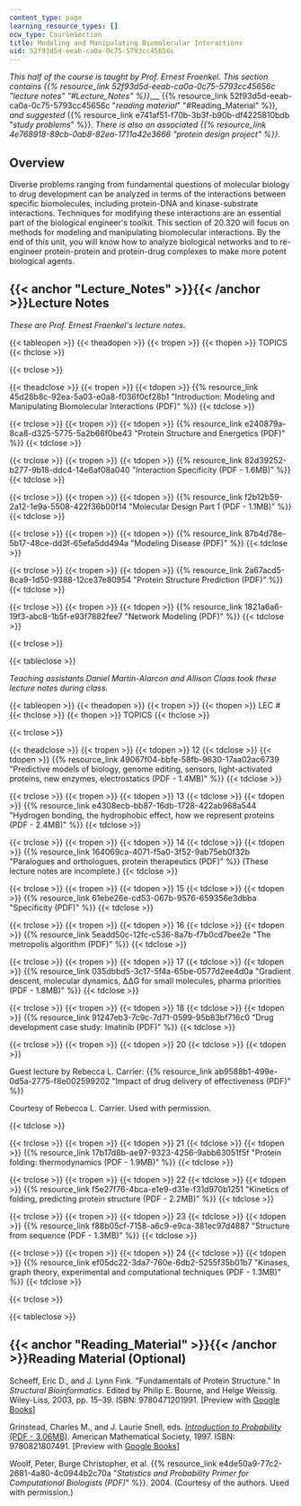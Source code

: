 ```yaml
---
content_type: page
learning_resource_types: []
ocw_type: CourseSection
title: Modeling and Manipulating Biomolecular Interactions
uid: 52f93d5d-eeab-ca0a-0c75-5793cc45656c
---
```


_This half of the course is taught by Prof. Ernest Fraenkel. This section contains_ _{{% resource_link 52f93d5d-eeab-ca0a-0c75-5793cc45656c "_lecture notes_" "#Lecture_Notes" %}}_,__ {{% resource_link 52f93d5d-eeab-ca0a-0c75-5793cc45656c "_reading material_" "#Reading_Material" %}}_,_ _and suggested_ {{% resource_link e741af51-f70b-3b3f-b90b-df4225810bdb "_study problems_" %}}_._ _There is also an associated {{% resource_link 4e768918-89cb-0ab8-82ea-1711a42e3666 "protein design project" %}}._

Overview
--------

Diverse problems ranging from fundamental questions of molecular biology to drug development can be analyzed in terms of the interactions between specific biomolecules, including protein-DNA and kinase-substrate interactions. Techniques for modifying these interactions are an essential part of the biological engineer's toolkit. This section of 20.320 will focus on methods for modeling and manipulating biomolecular interactions. By the end of this unit, you will know how to analyze biological networks and to re-engineer protein-protein and protein-drug complexes to make more potent biological agents.

{{< anchor "Lecture_Notes" >}}{{< /anchor >}}Lecture Notes
----------------------------------------------------------

_These are Prof. Ernest Fraenkel's lecture notes._

{{< tableopen >}}
{{< theadopen >}}
{{< tropen >}}
{{< thopen >}}
TOPICS
{{< thclose >}}

{{< trclose >}}

{{< theadclose >}}
{{< tropen >}}
{{< tdopen >}}
{{% resource_link 45d28b8c-92ea-5a03-e0a8-f036f0cf28b1 "Introduction: Modeling and Manipulating Biomolecular Interactions (PDF)" %}}
{{< tdclose >}}

{{< trclose >}}
{{< tropen >}}
{{< tdopen >}}
{{% resource_link e240879a-8ca8-d325-5775-5a2b66f0be43 "Protein Structure and Energetics (PDF)" %}}
{{< tdclose >}}

{{< trclose >}}
{{< tropen >}}
{{< tdopen >}}
{{% resource_link 82d39252-b277-9b18-ddc4-14e6af08a040 "Interaction Specificity (PDF - 1.6MB)" %}}
{{< tdclose >}}

{{< trclose >}}
{{< tropen >}}
{{< tdopen >}}
{{% resource_link f2b12b59-2a12-1e9a-5508-422f36b00f14 "Molecular Design Part 1 (PDF - 1.1MB)" %}}
{{< tdclose >}}

{{< trclose >}}
{{< tropen >}}
{{< tdopen >}}
{{% resource_link 87b4d78e-5b17-48ce-dd3f-65efa5dd494a "Modeling Disease (PDF)" %}}
{{< tdclose >}}

{{< trclose >}}
{{< tropen >}}
{{< tdopen >}}
{{% resource_link 2a67acd5-8ca9-1d50-9388-12ce37e80954 "Protein Structure Prediction (PDF)" %}}
{{< tdclose >}}

{{< trclose >}}
{{< tropen >}}
{{< tdopen >}}
{{% resource_link 1821a6a6-19f3-abc8-1b5f-e93f7882fee7 "Network Modeling (PDF)" %}}
{{< tdclose >}}

{{< trclose >}}

{{< tableclose >}}

_Teaching assistants Daniel Martin-Alarcon and Allison Claas took these lecture notes during class._

{{< tableopen >}}
{{< theadopen >}}
{{< tropen >}}
{{< thopen >}}
LEC #
{{< thclose >}}
{{< thopen >}}
TOPICS
{{< thclose >}}

{{< trclose >}}

{{< theadclose >}}
{{< tropen >}}
{{< tdopen >}}
12
{{< tdclose >}}
{{< tdopen >}}
{{% resource_link 49067f04-bbfe-58fb-9630-17aa02ac6739 "Predictive models of biology, genome editing, sensors, light-activated proteins, new enzymes, electrostatics (PDF - 1.4MB)" %}}
{{< tdclose >}}

{{< trclose >}}
{{< tropen >}}
{{< tdopen >}}
13
{{< tdclose >}}
{{< tdopen >}}
{{% resource_link e4308ecb-bb87-16db-1728-422ab968a544 "Hydrogen bonding, the hydrophobic effect, how we represent proteins (PDF - 2.4MB)" %}}
{{< tdclose >}}

{{< trclose >}}
{{< tropen >}}
{{< tdopen >}}
14
{{< tdclose >}}
{{< tdopen >}}
{{% resource_link 164069ca-4071-f5a0-3f52-9ab75eb0f32b "Paralogues and orthologues, protein therapeutics (PDF)" %}} (These lecture notes are incomplete.)
{{< tdclose >}}

{{< trclose >}}
{{< tropen >}}
{{< tdopen >}}
15
{{< tdclose >}}
{{< tdopen >}}
{{% resource_link 61ebe26e-cd53-067b-9576-659356e3dbba "Specificity (PDF)" %}}
{{< tdclose >}}

{{< trclose >}}
{{< tropen >}}
{{< tdopen >}}
16
{{< tdclose >}}
{{< tdopen >}}
{{% resource_link 5eadd50c-12fc-c536-8a7b-f7b0cd7bee2e "The metropolis algorithm (PDF)" %}}
{{< tdclose >}}

{{< trclose >}}
{{< tropen >}}
{{< tdopen >}}
17
{{< tdclose >}}
{{< tdopen >}}
{{% resource_link 035dbbd5-3c17-5f4a-65be-0577d2ee4d0a "Gradient descent, molecular dynamics, ΔΔG for small molecules, pharma priorities (PDF - 1.8MB)" %}}
{{< tdclose >}}

{{< trclose >}}
{{< tropen >}}
{{< tdopen >}}
18
{{< tdclose >}}
{{< tdopen >}}
{{% resource_link 91247eb3-7c9c-7d71-0599-95b83bf716c0 "Drug development case study: Imatinib (PDF)" %}}
{{< tdclose >}}

{{< trclose >}}
{{< tropen >}}
{{< tdopen >}}
20
{{< tdclose >}}
{{< tdopen >}}


Guest lecture by Rebecca L. Carrier: {{% resource_link ab9588b1-499e-0d5a-2775-f8e002599202 "Impact of drug delivery of effectiveness (PDF)" %}}

Courtesy of Rebecca L. Carrier. Used with permission.


{{< tdclose >}}

{{< trclose >}}
{{< tropen >}}
{{< tdopen >}}
21
{{< tdclose >}}
{{< tdopen >}}
{{% resource_link 17b17d8b-ae97-9323-4256-9abb63051f5f "Protein folding: thermodynamics (PDF - 1.9MB)" %}}
{{< tdclose >}}

{{< trclose >}}
{{< tropen >}}
{{< tdopen >}}
22
{{< tdclose >}}
{{< tdopen >}}
{{% resource_link f5e27f76-4bca-e1e9-d31e-f31d970b1251 "Kinetics of folding, predicting protein structure (PDF - 2.2MB)" %}}
{{< tdclose >}}

{{< trclose >}}
{{< tropen >}}
{{< tdopen >}}
23
{{< tdclose >}}
{{< tdopen >}}
{{% resource_link f88b05cf-7158-a6c9-e9ca-381ec97d4887 "Structure from sequence (PDF - 1.3MB)" %}}
{{< tdclose >}}

{{< trclose >}}
{{< tropen >}}
{{< tdopen >}}
24
{{< tdclose >}}
{{< tdopen >}}
{{% resource_link ef05dc22-3da7-760e-6db2-5255f35b01b7 "Kinases, graph theory, experimental and computational techniques (PDF - 1.3MB)" %}}
{{< tdclose >}}

{{< trclose >}}

{{< tableclose >}}

{{< anchor "Reading_Material" >}}{{< /anchor >}}Reading Material (Optional)
---------------------------------------------------------------------------

Scheeff, Eric D., and J. Lynn Fink. "Fundamentals of Protein Structure." In _Structural Bioinformatics_. Edited by Philip E. Bourne, and Helge Weissig. Wiley-Liss, 2003, pp. 15–39. ISBN: 9780471201991. \[Preview with [Google Books](http://books.google.com/books?id=4H_ai7ivRIcC&pg=PA15#v=onepage)\]

Grinstead, Charles M., and J. Laurie Snell, eds. [_Introduction to Probability_ (PDF - 3.06MB)](http://www.dartmouth.edu/~chance/teaching_aids/books_articles/probability_book/amsbook.mac.pdf). American Mathematical Society, 1997. ISBN: 9780821807491. \[Preview with [Google Books](http://books.google.com/books?id=14oq4uWGCkwC&pg=PAfrontcover)\]

Woolf, Peter, Burge Christopher, et al. {{% resource_link e4de50a9-77c2-2681-4a80-4c0944b2c70a "_Statistics and Probability Primer for Computational Biologists (PDF)_" %}}. 2004. (Courtesy of the authors. Used with permission.)
